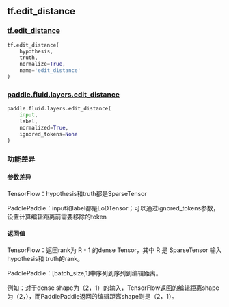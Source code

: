 ## tf.edit_distance

### [tf.edit_distance](https://www.tensorflow.org/api_docs/python/tf/edit_distance)

```python
tf.edit_distance(
    hypothesis,
    truth,
    normalize=True,
    name='edit_distance'
)
```



### [paddle.fluid.layers.edit_distance](https://www.paddlepaddle.org.cn/documentation/docs/zh/1.5/api_cn/layers_cn/nn_cn.html#edit-distance)

```python
paddle.fluid.layers.edit_distance(
    input,
    label,
    normalized=True,
    ignored_tokens=None
)
```

### 功能差异

#### 参数差异

TensorFlow：hypothesis和truth都是SparseTensor

PaddlePaddle：input和label都是LoDTensor；可以通过ignored_tokens参数，设置计算编辑距离前需要移除的token

#### 返回值

TensorFlow：返回rank为 R - 1 的dense Tensor，其中 R 是 SparseTensor 输入 hypothesis和 truth的rank。

PaddlePaddle：[batch_size,1]中序列到序列到编辑距离。

例如：对于dense shape为（2，1）的输入，TensorFlow返回的编辑距离shape为（2，），而PaddlePaddle返回的编辑距离shape则是（2，1）。